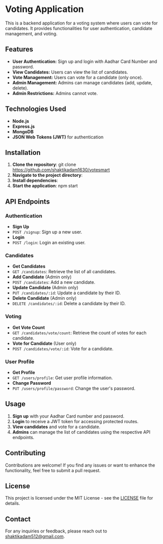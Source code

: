 # Voting Application

This is a backend application for a voting system where users can vote for candidates. It provides functionalities for user authentication, candidate management, and voting.

## Features
- **User Authentication:** Sign up and login with Aadhar Card Number and password.
- **View Candidates:** Users can view the list of candidates.
- **Vote Management:** Users can vote for a candidate (only once).
- **Admin Management:** Admins can manage candidates (add, update, delete).
- **Admin Restrictions:** Admins cannot vote.

## Technologies Used
- **Node.js**
- **Express.js**
- **MongoDB**
- **JSON Web Tokens (JWT)** for authentication

## Installation
1. **Clone the repository**:
 git clone https://github.com/shaktikadam1630/votesmart
2. **Navigate to the project directory**:
3. **Install dependencies**:
4. **Start the application**:
     npm start

## API Endpoints

### Authentication
- **Sign Up**
- `POST /signup`: Sign up a new user.
- **Login**
- `POST /login`: Login an existing user.

### Candidates
- **Get Candidates**
- `GET /candidates`: Retrieve the list of all candidates.
- **Add Candidate** (Admin only)
- `POST /candidates`: Add a new candidate.
- **Update Candidate** (Admin only)
- `PUT /candidates/:id`: Update a candidate by their ID.
- **Delete Candidate** (Admin only)
- `DELETE /candidates/:id`: Delete a candidate by their ID.

### Voting
- **Get Vote Count**
- `GET /candidates/vote/count`: Retrieve the count of votes for each candidate.
- **Vote for Candidate** (User only)
- `POST /candidates/vote/:id`: Vote for a candidate.

### User Profile
- **Get Profile**
- `GET /users/profile`: Get user profile information.
- **Change Password**
- `PUT /users/profile/password`: Change the user's password.

## Usage
1. **Sign up** with your Aadhar Card number and password.
2. **Login** to receive a JWT token for accessing protected routes.
3. **View candidates** and vote for a candidate.
4. **Admins** can manage the list of candidates using the respective API endpoints.

## Contributing
Contributions are welcome! If you find any issues or want to enhance the functionality, feel free to submit a pull request.

## License
This project is licensed under the MIT License - see the [LICENSE](LICENSE) file for details.

## Contact
For any inquiries or feedback, please reach out to shaktikadam512@gmail.com.

 
